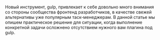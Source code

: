 Новый инструмент, gulp, привлекает к себе довольно много внимания со стороны 
сообщества фронтенд разработчиков, в качестве свежей альтернативы уже 
популярным таск-менеджерам. В данной статье мы опишем практическое решение для 
ситуации, когда выполнение конкретной задачи осложнено отсутствием нужного вам 
плагина под gulp.